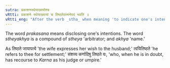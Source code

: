 ```yaml
---
sutra: प्रकाशनस्थेयाख्ययोश्च
vRtti: प्रकाशने स्थेयाख्यायां च तिष्ठतेरात्मनेपदं भवति ॥
vRtti_eng: "After the verb _stha_ when meaning 'to indicate one's intentions to another,' or 'to make an award as an arbitrator,' the _Atmanepada_ affix is employed."
---
```

The word _prakasana_ means disclosing one's intentions. The word _stheyakhya_ is a compound of _stheya_ 'arbitrator; and _akhya_ 'name.'

As तिष्ठते जायापत्ये 'the wife expresses her wish to the husband;' त्वयितिष्ठते 'he refers to thee for settlement;' संशय्य कर्णादिषु तिष्ठते यः, 'who, when he is in doubt, has recourse to _Karna_ as his judge or umpire.'
